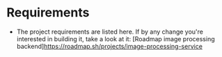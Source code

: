 # Requirements

- The project requirements are listed here. If by any change you're interested in building it, take a look at it: [Roadmap image processing backend]https://roadmap.sh/projects/image-processing-service
